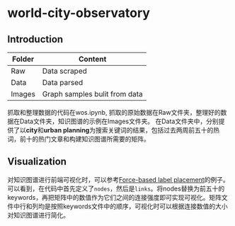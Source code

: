 # world-city-observatory

## Introduction

Folder | Content
------------ | -------------
Raw | Data scraped
Data | Data parsed
Images | Graph samples bulit from data

抓取和整理数据的代码在wos.ipynb, 抓取的原始数据在Raw文件夹，整理好的数据在Data文件夹，知识图谱的示例在Images文件夹。
在Data文件夹中，分别提供了以**city**和**urban planning**为搜索关键词的结果，包括过去两周前五十的热词，前十的热门文章和构建知识图谱所需要的矩阵。


## Visualization

对知识图谱进行前端可视化时，可以参考<a href="http://bl.ocks.org/MoritzStefaner/1377729">Force-based label placement</a>的例子。可以看到，在代码中首先定义了`nodes`，然后是`links`。将nodes替换为前五十的keywords，再把矩阵中的数值作为它们之间的连接强度即可实现可视化。矩阵文件中行和列均是按照keywords文件中的顺序，可视化时可以根据连接数值的大小对知识图谱进行简化。


